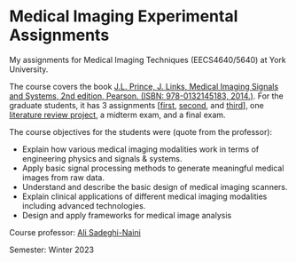 # Medical Imaging Experimental Assignments
My assignments for Medical Imaging Techniques (EECS4640/5640) at York University.


The course covers the book [J.L. Prince, J. Links, Medical Imaging Signals and Systems, 2nd edition, Pearson. (ISBN: 978-0132145183, 2014.)](https://www.pearson.com/en-us/subject-catalog/p/medical-imaging-signals-and-systems/P200000003390/9780137982028). 
For the graduate students, it has 3 assignments [[first](./first_assignment/), [second](./second_assignment/), and [third](./third_assignment/)], one [literature review project](./LR_project.pdf), a midterm exam, and a final exam.

The course objectives for the students were (quote from the professor):
* Explain how various medical imaging modalities work in terms of engineering physics and signals & systems.
* Apply basic signal processing methods to generate meaningful medical images from raw data.
* Understand and describe the basic design of medical imaging scanners.
* Explain clinical applications of different medical imaging modalities including advanced technologies.
* Design and apply frameworks for medical image analysis


Course professor: [Ali Sadeghi-Naini](https://scholar.google.com/citations?user=NqncrQ8AAAAJ)

Semester: Winter 2023
